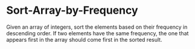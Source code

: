 # Sort-Array-by-Frequency
Given an array of integers, sort the elements based on their frequency in descending order. If two elements have the same frequency, the one that appears first in the array should come first in the sorted result.
